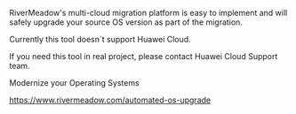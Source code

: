 RiverMeadow's multi-cloud migration platform is easy to implement and will safely upgrade your source OS version as part of the migration.

Currently this tool doesn´t support Huawei Cloud. 

If you need this tool in real project, please contact Huawei Cloud Support team.


Modernize your Operating Systems

https://www.rivermeadow.com/automated-os-upgrade

